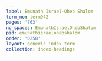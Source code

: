 ```yaml
---
label: Emunath Israel-Oheb Shalom
term_no: term942
pages: '763'
no_spaces: EmunathIsraelOhebShalom
pid: emunathisraelohebshalom
order: '0258'
layout: generic_index_term
collection: index-headings
---
```


